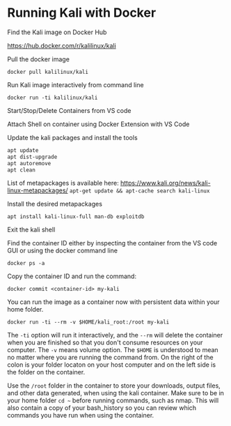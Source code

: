 # Running Kali with Docker

Find the Kali image on Docker Hub

<https://hub.docker.com/r/kalilinux/kali>

Pull the docker image

`docker pull kalilinux/kali`

Run Kali image interactively from command line

`docker run -ti kalilinux/kali`

Start/Stop/Delete Containers from VS code

Attach Shell on container using Docker Extension with VS Code

Update the kali packages and install the tools

```bash
apt update
apt dist-upgrade
apt autoremove
apt clean
```

List of metapackages is available here: <https://www.kali.org/news/kali-linux-metapackages/>
`apt-get update && apt-cache search kali-linux`

Install the desired metapackages

`apt install kali-linux-full man-db exploitdb`

Exit the kali shell

Find the container ID either by inspecting the container from the VS code GUI or using the docker command line

`docker ps -a`

Copy the container ID and run the command:

`docker commit <container-id> my-kali`

You can run the image as a container now with persistent data within your home folder.

`docker run -ti --rm -v $HOME/kali_root:/root my-kali`

The `-ti` option will run it interactively, and the `--rm` will delete the container when you are finished so that you don't consume resources on your computer. The `-v` means volume option. The `$HOME` is understood to mean no matter where you are running the command from. On the right of the colon is your folder locaton on your host computer and on the left side is the folder on the container.

Use the `/root` folder in the container to store your downloads, output files, and other data generated, when using the kali container. Make sure to be in your home folder `cd ~` before running commands, such as nmap. This will also contain a copy of your bash_history so you can review which commands you have run when using the container.
